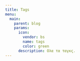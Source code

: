 ```yaml
---
title: Tags
menu:
  main:
    parent: blog
    params:
      icon:
        vendor: bs
        name: tags
        color: green
      description: Ολα τα ταγκς.
---
```

